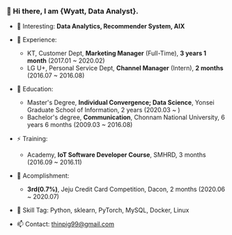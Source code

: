 ### 👋 Hi there, I am {Wyatt, Data Analyst}.


- 🔭 Interesting: **Data Analytics, Recommender System, AIX**
  
- 👯 Experience:
  - KT, Customer Dept, **Marketing Manager** (Full-Time), **3 years 1 month** (2017.01 ~ 2020.02)
  - LG U+, Personal Service Dept, **Channel Manager** (Intern), **2 months** (2016.07 ~ 2016.08)

- 🌱 Education:
  - Master's Degree, **Individual Convergence; Data Science**, Yonsei Graduate School of Information, 2 years (2020.03 ~ )
  - Bachelor's degree, **Communication**, Chonnam National University, 6 years 6 months (2009.03 ~ 2016.08)

- ⚡ Training:
  - Academy, **IoT Software Developer Course**, SMHRD, 3 months (2016.09 ~ 2016.11)

- 💬 Acomplishment:
  - **3rd(0.7%)**, Jeju Credit Card Competition, Dacon, 2 months (2020.06 ~ 2020.07)
  
- 🤔 Skill Tag: Python, sklearn, PyTorch, MySQL, Docker, Linux

- 📫 Contact: thinpig99@gmail.com

